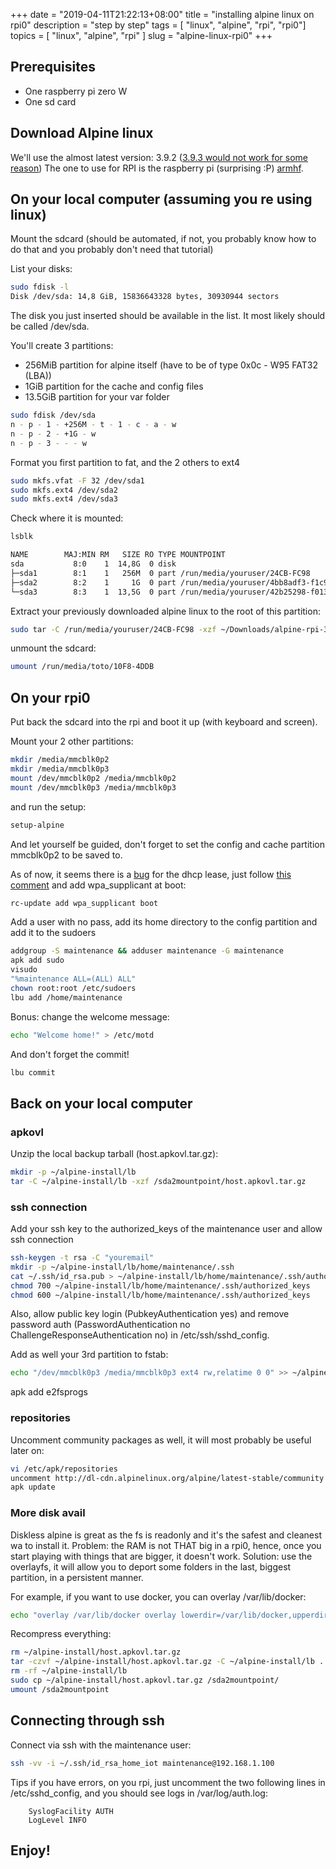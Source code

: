 +++
date = "2019-04-11T21:22:13+08:00"
title = "installing alpine linux on rpi0"
description = "step by step"
tags = [ "linux", "alpine", "rpi", "rpi0"]
topics = [ "linux", "alpine", "rpi" ]
slug = "alpine-linux-rpi0"
+++

## Prerequisites

- One raspberry pi zero W
- One sd card

## Download Alpine linux

We'll use the almost latest version: 3.9.2 ([3.9.3 would not work for some reason](https://bugs.alpinelinux.org/issues/10224))
The one to use for RPI is the raspberry pi (surprising :P) [armhf](http://dl-cdn.alpinelinux.org/alpine/v3.9/releases/armhf/alpine-rpi-3.9.3-armhf.tar.gz).

## On your local computer (assuming you re using linux)

Mount the sdcard (should be automated, if not, you probably know how to do that and you probably don't need that tutorial)

List your disks:

```bash
sudo fdisk -l
Disk /dev/sda: 14,8 GiB, 15836643328 bytes, 30930944 sectors
```

The disk you just inserted should be available in the list. It most likely should be called /dev/sda.

You'll create 3 partitions:

- 256MiB partition for alpine itself (have to be of type 0x0c - W95 FAT32 (LBA))
- 1GiB partition for the cache and config files
- 13.5GiB partition for your var folder

```bash
sudo fdisk /dev/sda
n - p - 1 - +256M - t - 1 - c - a - w
n - p - 2 - +1G - w
n - p - 3 - - - w
```

Format you first partition to fat, and the 2 others to ext4

```bash
sudo mkfs.vfat -F 32 /dev/sda1
sudo mkfs.ext4 /dev/sda2
sudo mkfs.ext4 /dev/sda3
```

Check where it is mounted:

```bash
lsblk

NAME        MAJ:MIN RM   SIZE RO TYPE MOUNTPOINT
sda           8:0    1  14,8G  0 disk
├─sda1        8:1    1   256M  0 part /run/media/youruser/24CB-FC98
├─sda2        8:2    1     1G  0 part /run/media/youruser/4bb8adf3-f1c9-4367-8e38-7c09bad775ee
└─sda3        8:3    1  13,5G  0 part /run/media/youruser/42b25298-f013-483c-845c-9408e330bb75
```

Extract your previously downloaded alpine linux to the root of this partition:

```bash
sudo tar -C /run/media/youruser/24CB-FC98 -xzf ~/Downloads/alpine-rpi-3.9.2-armhf.tar.gz
```

unmount the sdcard:

```bash
umount /run/media/toto/10F8-4DDB
```

## On your rpi0

Put back the sdcard into the rpi and boot it up (with keyboard and screen).

Mount your 2 other partitions:

```bash
mkdir /media/mmcblk0p2
mkdir /media/mmcblk0p3
mount /dev/mmcblk0p2 /media/mmcblk0p2
mount /dev/mmcblk0p3 /media/mmcblk0p3
```

and run the setup:

```bash
setup-alpine
```

And let yourself be guided, don't forget to set the config and cache partition mmcblk0p2 to be saved to.

As of now, it seems there is a [bug](https://bugs.alpinelinux.org/issues/8025) for the dhcp lease, just follow [this comment](https://bugs.alpinelinux.org/issues/8025#note-11)
and add wpa_supplicant at boot:

```bash
rc-update add wpa_supplicant boot
```

Add a user with no pass, add its home directory to the config partition and add it to the sudoers

```bash
addgroup -S maintenance && adduser maintenance -G maintenance
apk add sudo
visudo
"%maintenance ALL=(ALL) ALL"
chown root:root /etc/sudoers
lbu add /home/maintenance
```

Bonus: change the welcome message:

```bash
echo "Welcome home!" > /etc/motd
```

And don't forget the commit!

```bash
lbu commit
```

## Back on your local computer

### apkovl

Unzip the local backup tarball (host.apkovl.tar.gz):

```bash
mkdir -p ~/alpine-install/lb
tar -C ~/alpine-install/lb -xzf /sda2mountpoint/host.apkovl.tar.gz
```

### ssh connection

Add your ssh key to the authorized_keys of the maintenance user and allow ssh connection

```bash
ssh-keygen -t rsa -C "youremail"
mkdir -p ~/alpine-install/lb/home/maintenance/.ssh
cat ~/.ssh/id_rsa.pub > ~/alpine-install/lb/home/maintenance/.ssh/authorized_keys
chmod 700 ~/alpine-install/lb/home/maintenance/.ssh/authorized_keys
chmod 600 ~/alpine-install/lb/home/maintenance/.ssh/authorized_keys
```

Also, allow public key login (PubkeyAuthentication yes) and remove password auth (PasswordAuthentication no ChallengeResponseAuthentication no) in /etc/ssh/sshd_config.

Add as well your 3rd partition to fstab:

```bash
echo "/dev/mmcblk0p3 /media/mmcblk0p3 ext4 rw,relatime 0 0" >> ~/alpine-install/lb/etc/fstab
```

apk add e2fsprogs

### repositories

Uncomment community packages as well, it will most probably be useful later on:

```bash
vi /etc/apk/repositories
uncomment http://dl-cdn.alpinelinux.org/alpine/latest-stable/community
apk update
```

### More disk avail

Diskless alpine is great as the fs is readonly and it's the safest and cleanest wa to install it.
Problem: the RAM is not THAT big in a rpi0, hence, once you start playing with things that are bigger, it doesn't work.
Solution: use the overlayfs, it will allow you to deport some folders in the last, biggest partition, in a persistent manner.

For example, if you want to use docker, you can overlay /var/lib/docker:

```bash
echo "overlay /var/lib/docker overlay lowerdir=/var/lib/docker,upperdir=/media/mmcblk0p3/var/lib/docker 0 0" >> ~/alpine-install/lb/etc/fstab
```

Recompress everything:

```bash
rm ~/alpine-install/host.apkovl.tar.gz
tar -czvf ~/alpine-install/host.apkovl.tar.gz -C ~/alpine-install/lb .
rm -rf ~/alpine-install/lb
sudo cp ~/alpine-install/host.apkovl.tar.gz /sda2mountpoint/
umount /sda2mountpoint
```

## Connecting through ssh

Connect via ssh with the maintenance user:

```bash
ssh -vv -i ~/.ssh/id_rsa_home_iot maintenance@192.168.1.100
```

Tips if you have errors, on you rpi, just uncomment the two following lines in /etc/sshd_config, and you should see logs in /var/log/auth.log:

```code
    SyslogFacility AUTH
    LogLevel INFO
```

## Enjoy!
